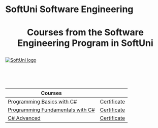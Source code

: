 # SoftUni Software Engineering
# <p align="center">Courses from the Software Engineering Program in SoftUni<p>

<a href="https://softuni.bg/trainings/courses" rel="Courses">  ![SoftUni logo][logo] <a/>

[logo]: http://innovationstarterbox.bg/wp-content/uploads/2016/05/Softuni_logo_trasparent.png "Logo Title Text 2"

<br/>
<br/>
<br/>

|**Courses**|| 
|---|---|
|<a href="https://softuni.bg/trainings/2768/programming-basics-with-c-sharp-february-2020" > Programming Basics with C# </a>   | <a href="https://softuni.bg/certificates/certificates/converttoimage/78269?code=a530cc62"> Certificate</a> |
|<a href="https://softuni.bg/trainings/2830/csharp-fundamentals-may-2020"> Programming Fundamentals with C# </a>| <a href="https://softuni.bg/certificates/certificates/converttoimage/86139?code=e3e9bca2"> Certificate</a> |
|<a href="https://softuni.bg/trainings/3007/csharp-advanced-september-2020"> C# Advanced </a>| <a href=""> Certificate</a> |
